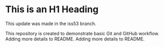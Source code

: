 # This is an H1 Heading
This update was made in the iss53 branch.

This repository is created to demonstrate basic Git and GitHub workflow.
Adding more details to README.
Adding more details to README.
